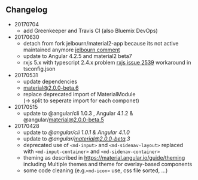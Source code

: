 ## Changelog

- 20170704 
  - add Greenkeeper and Travis CI (also Bluemix DevOps) 
- 20170630 
  - detach from fork jelbourn/material2-app because its not active maintained anymore [jelbourn comment](https://github.com/jelbourn/material2-app/pull/47#issuecomment-305238701)  
  - update to Angular 4.2.5 and material2 beta7
  - rxjs 5.x with typescript 2.4.x problem [rxjs issue 2539](https://github.com/ReactiveX/rxjs/issues/2539) workaround in tsconfig.json 
- 20170531 
  - update dependencies 
  - material@2.0.0-beta.6
  - replace deprecated import of MaterialModule  
    (-> split to seperate import for each componet)
- 20170515 
  - update to @angular/cli 1.0.3 , Angular 4.1.2 &  @angular/material@2.0.0-beta.5
- 20170428 
  - update to _@angular/cli 1.0.1 & Angular 4.1.0_
  - update to _@angular/material@2.0.0-beta.3_
  - deprecated use of `<md-input>` and `<md-sidenav-layout>` replaced with `<md-input-container>` and `<md-sidenav-container>` 
  - theming as described in https://material.angular.io/guide/theming  including Multiple themes and theme for overlay-based components
  - some code cleaning (e.g.`<md-icon>` use, css file sorted, ...) 

